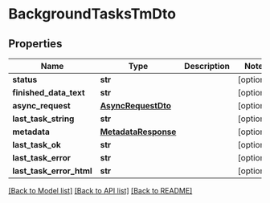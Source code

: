 # BackgroundTasksTmDto

## Properties
Name | Type | Description | Notes
------------ | ------------- | ------------- | -------------
**status** | **str** |  | [optional] 
**finished_data_text** | **str** |  | [optional] 
**async_request** | [**AsyncRequestDto**](AsyncRequestDto.md) |  | [optional] 
**last_task_string** | **str** |  | [optional] 
**metadata** | [**MetadataResponse**](MetadataResponse.md) |  | [optional] 
**last_task_ok** | **str** |  | [optional] 
**last_task_error** | **str** |  | [optional] 
**last_task_error_html** | **str** |  | [optional] 

[[Back to Model list]](../README.md#documentation-for-models) [[Back to API list]](../README.md#documentation-for-api-endpoints) [[Back to README]](../README.md)

